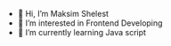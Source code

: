 - 👋 Hi, I’m Maksim Shelest
- 👀 I’m interested in Frontend Developing
- 🌱 I’m currently learning Java script
